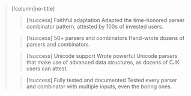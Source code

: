 > [!column|no-title]
> > [!success] Faithful adaptation
> > Adapted the time-honored parser combinator pattern, attested by 100s of invested users.
> 
> > [!success] 50+ parsers and combinators
> > Hand-wrote dozens of parsers and combinators.
> 
> > [!success] Unicode support
> > Wrote powerful Unicode parsers that make use of advanced data structures, as dozens of CJK users can attest.
> 
> > [!success] Fully tested and documented
> > Tested every parser and combinator with multiple inputs, even the boring ones.
> 



